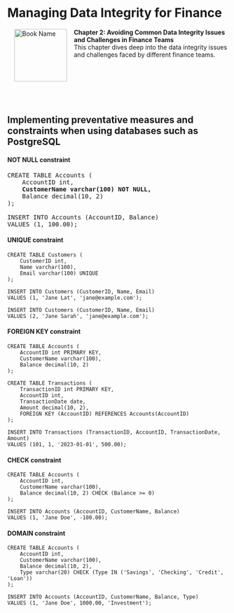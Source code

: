 # Managing Data Integrity for Finance

<a href="https://www.packtpub.com/product/managing-data-integrity-for-finance/9781837630141"><img src="https://content.packt.com/B19758/cover_image_small.jpg" alt="Book Name" height="120px" align="left" style="margin: 0px 15px; border-color: white; border-style: solid; border-width: 1px;"></a>

**Chapter 2: Avoiding Common Data Integrity Issues and Challenges in Finance Teams** <br />
This chapter dives deep into the data integrity issues and challenges faced by different finance teams.

<br />
<br />
<br />
<br />
<br />

## Implementing preventative measures and constraints when using databases such as PostgreSQL
#### NOT NULL constraint

<pre>
CREATE TABLE Accounts (
    AccountID int,
    <b>CustomerName varchar(100) NOT NULL,</b>
    Balance decimal(10, 2)
);

INSERT INTO Accounts (AccountID, Balance)
VALUES (1, 100.00);
</pre>


#### UNIQUE constraint

```
CREATE TABLE Customers (
    CustomerID int,
    Name varchar(100),
    Email varchar(100) UNIQUE
); 

INSERT INTO Customers (CustomerID, Name, Email)
VALUES (1, 'Jane Lat', 'jane@example.com');

INSERT INTO Customers (CustomerID, Name, Email)
VALUES (2, 'Jane Sarah', 'jane@example.com'); 
```


#### FOREIGN KEY constraint

```
CREATE TABLE Accounts (
    AccountID int PRIMARY KEY,
    CustomerName varchar(100),
    Balance decimal(10, 2)
);

CREATE TABLE Transactions (
    TransactionID int PRIMARY KEY,
    AccountID int,
    TransactionDate date,
    Amount decimal(10, 2),
    FOREIGN KEY (AccountID) REFERENCES Accounts(AccountID)
);

INSERT INTO Transactions (TransactionID, AccountID, TransactionDate,
Amount)
VALUES (101, 1, '2023-01-01', 500.00);
```


#### CHECK constraint

```
CREATE TABLE Accounts (
    AccountID int,
    CustomerName varchar(100),
    Balance decimal(10, 2) CHECK (Balance >= 0)
);

INSERT INTO Accounts (AccountID, CustomerName, Balance)
VALUES (1, 'Jane Doe', -100.00);
```


#### DOMAIN constraint

```
CREATE TABLE Accounts (
    AccountID int,
    CustomerName varchar(100),
    Balance decimal(10, 2),
    Type varchar(20) CHECK (Type IN ('Savings', 'Checking', 'Credit',
'Loan'))
);

INSERT INTO Accounts (AccountID, CustomerName, Balance, Type)
VALUES (1, 'Jane Doe', 1000.00, 'Investment');
```
